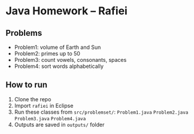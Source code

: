 # Java Homework – Rafiei

## Problems
- Problem1: volume of Earth and Sun
- Problem2: primes up to 50
- Problem3: count vowels, consonants, spaces
- Problem4: sort words alphabetically

## How to run
1. Clone the repo
2. Import `rafiei` in Eclipse
3. Run these classes from `src/problemset/`:
    `Problem1.java`
    `Problem2.java`
    `Problem3.java`
    `Problem4.java`
4. Outputs are saved in `outputs/` folder
